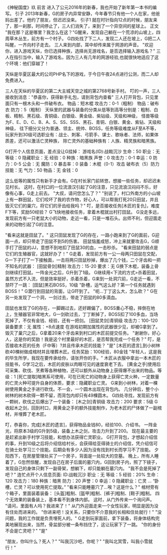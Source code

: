 《神秘国度》玖
前言
进入了公元2016年的新春，我也开始了新年第一本书的编写。
引子
2013年新春，G的房子内异常安静，今年春节只有他一个人在家，他爸妈出差了。他约了朋友，但迟迟没来。
引子1
就在时针指向12点的时候，朋友来了，那一刹那，时间停止了，三人们消失了，来到了一个异空间的星球上。
正文
"我在那？这是哪里？我怎么在这？"G醒来，发现自己躺在一个荒凉的山坡上，四周草木丛生，前方有一个村子。
G四处找了下二人，发现二人还在坡上，G把二人叫醒，一齐向村子走去。
三人来到内部，耳中却传来属于网游的声音。
"欢迎你，进入游戏天纵，你已选择种族，选择尚无游戏名，是否选择输入游戏名？"
三人在指引当中，输入了游戏名，因为三人有几年的网游经验,也就很快地适应了这个环境：他们穿越了！
<!--
这里字写的有点潦草，不知道是“九年”还是“几年”，这里就写做“几年”了
-->
天纵是华夏区最大的公司PHP名下的游戏，于今日午夜24点进行公测，而二人却免费进入。
<!--
天纵这个游戏的设定怎么说呢，属于需要戴着VR设备才能游玩的那种虚拟现实网游,妥妥的刀剑神域既视感有木有=—+
-->
三人在天纵的华夏区的第二大主城天空之城的第2768号新手村。
叮的一声，三人接收到消息："恭喜你，获得新手礼包，请到背包内查看"
三人打开背包，只见里面只有一根木头和一件破布衣。
物品：短木棍 攻击力：0-1（粗制）
物品：破布衣 防力：5（粗制）
天纵里的武器与装备的分类从低等到高等分别是：粗制、白板、精制、黑石级、青铜级、白银级、黄金级、紫钻级、天级和神级，
怪兽等级为F、E、D、C、B、A、S、SS、SSS、黑石、青铜、白银、黄金、紫钻、天级和神级，
往下细分又分为普通、领主、统帅、BOSS，任务等级难度从F至A不等，
玩家升到30级可选职业有：战士、刺客、弓箭手、谋士、歌咏者、法师，如果体质差，还可以激活亡灵种族，
除亡灵外的基础种族有：人族、精灵族和暗黑族。
<!--
你还别说，当年这些武器装备怪兽和种族分的蛮细，就是后面没什么出场的机会/乐
-->
G打开个人信息页面，差点没让G挂掉：
游戏名(ID):战戟沉沙   生命：50
职业：无   等级：0
隐藏职业：无   经验：0
种族：暗黑族   声誉：0
攻击力：0-1   幸运：0
防力：0-5   公会：无
魔防：0   暴击率：0
装备：木棍（0-1）攻击
    破布衣（5）防力
技能：无   气力：50
物品：无   金钱：0
<!--
说实话后面经常喜欢用个人信息凑字数，我想办法单独展示出来吧
-->
这么低等的属性只有新手才会有。G在村长家门前转悠，想接一些任务，却迟迟未见村长。
这时，在村口的一位流浪汉引起了G的注意，只见流浪汉闷闷不乐，好像有心事，G走上前去。
"大叔，请问您怎么了？"
"别说了，村口外南方的小山坡上有一群田鼠，它们咬坏了我的农作物，好心人，可以帮我打死20只田鼠，并且毁灭它们的巢穴，将它们的牙齿给我吗？"
叮，是否接收任务[木匠的复仇]，难度F下等，奖励50经验？
G飞快地接收任务，拿着木棍就出村打田鼠。
G没走多远，发现前方有一只老鼠大小的动物，走近一看，只是一堆石头。出师不利，但迎面走来的动物引起了G的注意。
<!--
以前一直不会写"迎"这个字，全写错了hh
-->
"看来这就是田鼠了。"
这只田鼠发现了G的存在，一路小跑来到了G的面前，G迎面一点，却只带走了田鼠不到5的伤害。
田鼠恼羞成怒，冲上来就要攻击G，G顺手打了田鼠的JJ，意想不到地扣了田鼠30的血，一击秒杀。
"看来田鼠的弱点是它们的生殖器官，这就好办了！"
G走着，发现前方有一公一母两只田鼠在交配，G一下子打了一下接触面，一击将两只田鼠秒掉，爆出了几个钱，二个牙齿和一把不知名的武器：
[田鼠骨剑]精制
攻击力：15-20   要求：无
G换下木棍，装备上骨剑继续打田鼠。一阵金光之后，G升到了1级。
G继续用<下流的方式>杀着田鼠，虽然方式不入流，但是效率挺好，杀着杀着，G来到一处洞穴前，G走近一看，不禁吓了一跳：
[田鼠]黑石BOSS，10级
"卧槽，运气这么好？第一个任务就遇到BOSS！"
G潜行到田鼠的背面，让G吓到了。
"呃...丁丁这么大，怎么砍？"
G在另一处发现了一个洞，一剑过去，带走了田鼠的80多滴血。
<!--
爆菊/笑
-->
田鼠也发现了G的存在，一脚踢过去，还好踢偏了，BOSS重心不稳，摔倒在地上，生殖器官非常地大，G一剑砍过去，丁丁断掉了，BOSS扣了100多血，当场死掉了，不仅有金钱、经验，还有一把剑。
[田鼠灵剑]青铜级
攻击力：100-120   装备要求：无
属性：+8点速度
在游戏初期加属性的武器很少见，却被G拿到了。
毁灭了巢穴之后，G拿着20来个牙齿来到村口的木匠前提交任务。
"谢谢你，好心人，这是你的奖励！我是这个村里最好的木匠，是否帮我完成一个任务？"
叮，是否接收木匠的任务（F中等）?并且传承木匠的技能？
"是"
[木匠的遗言],到小树林砍40棵树做成棺材并且埋葬木匠。任务奖励：100经验，80金钱
"年轻人，这是我的毕生所学，我现在要传承给你，请张开你的手。"
木匠从衣服中拿出一本木匠的技能书，G学习之后，木匠的皮肤以肉眼可见的速度衰老下去。
[黄金之手]使用后可采集、砍伐、烹煮等各种植物，还可以额外从动物身上获得爆不出来的物品。等级：1
[死亡提取]暗黑系可使用，可在已死亡的动物身上获得亡灵火种，一定数量的亡灵火种可提升自身的体质，要求：隐藏职业亡灵。
G来到小树林，对着一棵树使用黄金之手进行砍伐。不一会，一个圆木出现在背包内。
几分钟后，整个小树林的树木砍得一颗不留，而背包内却只有49棵圆木。
G四处寻找，发现前方有一颗树，砍伐之后爆出了一个装备：
[木之剑]青铜级
攻击力：200   要求：5级
G收起木之剑，回到村口，用黄金之手的额外技能制作，为老木匠的尸体做了一副棺材，并埋葬了老木匠。
<!--
10级 出新手村
30级一转职业，获得宠物
60级 二转职业
30级：加入/创建公会
-->
叮，恭喜你，完成[木匠的遗言]，获得物品金钱80，经验100、介绍书。
一阵金光，将原本3级的G升到5级，装备上木之剑，攻击力升到了200。
现在最主要的是赶紧出新手村学习技能，和想办法获得亡灵职业。
G打开背包，才想起介绍信的事，升到10级之后将介绍信给村长，会获得给亚得骑士的介绍信，凭介绍信可在骑士处学习三个技能。后期会有多少人因为没有找到村长而学习不了技能。
夕阳西下，在房屋管理处买了一个房子，背面是一处较大的空墓。
晚上，所有人睡着了，G忽然惊醒，发现自己在房子后面的墓穴内，G回到房子内，照了下镜子，发现自己的身体只剩下一副骨架，想躺下，却只能躺在墓穴内。
"我不会是死掉了吧？"
连忙点开个人信息页面:
ID:战戟沉沙   职业：无
等级：5   经验：20%
生命：120   攻击力：180
种族：暗黑   防力：20
声誉：0   幸运：0   隐藏职业：亡灵
...
“卧槽，亡灵？可以使用死亡提取。”
"看来只能睡墓穴了...唉？这是什么？"
棺材旁有个箱子，里面装着装备：
[头盔]粗制、[盔甲]粗制、[裤子]粗制、[鞋子]粗制。
四个无效果的装备装上，基本看不到身体内部。
这时，从门外传来一个询问声。
"请问，里面有人吗？我进来了！"
从门外迎面走来一个女性玩家，明显是因为没有住处而进来的。
"你进来吧！没关系，只要你不介意我的长相和住处就行！"
"没问题，我的工作就是负责埋死人的。"
G走到玩家面前，拿下装备，将身体结构完美地展现出来，当然，骨盆部分被一条布挡住了，这让玩家下了一跳。
"你的身份不会是亡灵吧？"
"是"
<!--
沉沙与北冥雪相识的起点
相识の起点
-->
"朋友，你叫什么？死人？"
"叫我沉沙吧，你呢？"
"我叫北冥雪，叫我小雪就行！"
